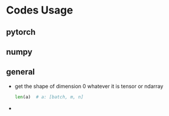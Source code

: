# Codes Usage
## pytorch


## numpy


## general
* get the shape of dimension 0 whatever it is tensor or ndarray
  ``` python
  len(a)  # a: [batch, m, n]
  ```
* 